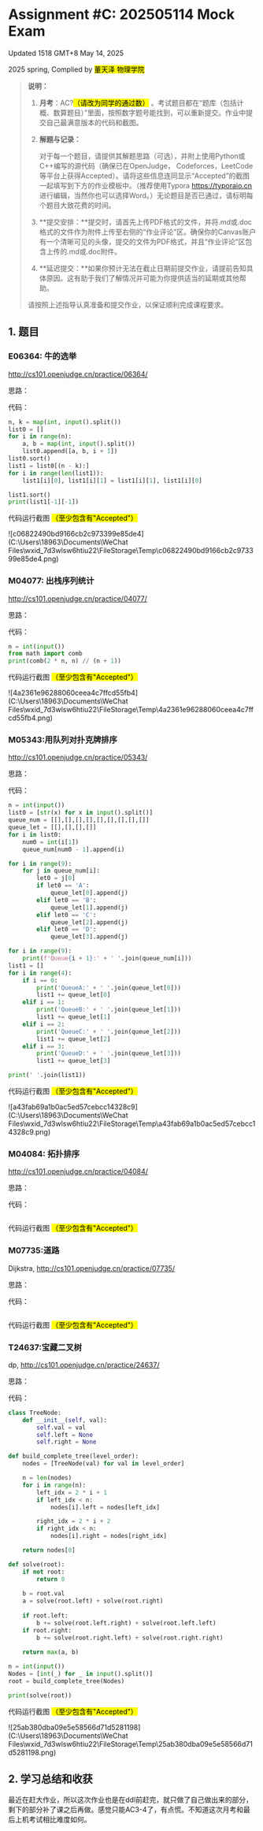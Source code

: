 # Assignment #C: 202505114 Mock Exam

Updated 1518 GMT+8 May 14, 2025

2025 spring, Complied by <mark>董天泽 物理学院</mark>



> **说明：**
>
> 1. **⽉考**：AC?<mark>（请改为同学的通过数）</mark> 。考试题⽬都在“题库（包括计概、数算题目）”⾥⾯，按照数字题号能找到，可以重新提交。作业中提交⾃⼰最满意版本的代码和截图。
>
> 2. **解题与记录：**
>
>    对于每一个题目，请提供其解题思路（可选），并附上使用Python或C++编写的源代码（确保已在OpenJudge， Codeforces，LeetCode等平台上获得Accepted）。请将这些信息连同显示“Accepted”的截图一起填写到下方的作业模板中。（推荐使用Typora https://typoraio.cn 进行编辑，当然你也可以选择Word。）无论题目是否已通过，请标明每个题目大致花费的时间。
>
> 3. **提交安排：**提交时，请首先上传PDF格式的文件，并将.md或.doc格式的文件作为附件上传至右侧的“作业评论”区。确保你的Canvas账户有一个清晰可见的头像，提交的文件为PDF格式，并且“作业评论”区包含上传的.md或.doc附件。
>
> 4. **延迟提交：**如果你预计无法在截止日期前提交作业，请提前告知具体原因。这有助于我们了解情况并可能为你提供适当的延期或其他帮助。 
>
> 请按照上述指导认真准备和提交作业，以保证顺利完成课程要求。



## 1. 题目

### E06364: 牛的选举

http://cs101.openjudge.cn/practice/06364/

思路：



代码：

```python
n, k = map(int, input().split())
list0 = []
for i in range(n):
    a, b = map(int, input().split())
    list0.append([a, b, i + 1])
list0.sort()
list1 = list0[(n - k):]
for i in range(len(list1)):
    list1[i][0], list1[i][1] = list1[i][1], list1[i][0]

list1.sort()
print(list1[-1][-1])

```



代码运行截图 <mark>（至少包含有"Accepted"）</mark>

![c06822490bd9166cb2c973399e85de4](C:\Users\18963\Documents\WeChat Files\wxid_7d3wlsw6htiu22\FileStorage\Temp\c06822490bd9166cb2c973399e85de4.png)



### M04077: 出栈序列统计

http://cs101.openjudge.cn/practice/04077/

思路：



代码：

```python
n = int(input())
from math import comb
print(comb(2 * n, n) // (n + 1))
```



代码运行截图 <mark>（至少包含有"Accepted"）</mark>

![4a2361e96288060ceea4c7ffcd55fb4](C:\Users\18963\Documents\WeChat Files\wxid_7d3wlsw6htiu22\FileStorage\Temp\4a2361e96288060ceea4c7ffcd55fb4.png)



### M05343:用队列对扑克牌排序

http://cs101.openjudge.cn/practice/05343/

思路：



代码：

```python
n = int(input())
list0 = [str(x) for x in input().split()]
queue_num = [[],[],[],[],[],[],[],[],[]]
queue_let = [[],[],[],[]]
for i in list0:
    num0 = int(i[1])
    queue_num[num0 - 1].append(i)

for i in range(9):
    for j in queue_num[i]:
        let0 = j[0]
        if let0 == 'A':
            queue_let[0].append(j)
        elif let0 == 'B':
            queue_let[1].append(j)
        elif let0 == 'C':
            queue_let[2].append(j)
        elif let0 == 'D':
            queue_let[3].append(j)

for i in range(9):
    print(f'Queue{i + 1}:' + ' '.join(queue_num[i]))
list1 = []
for i in range(4):
    if i == 0:
        print('QueueA:' + ' '.join(queue_let[0]))
        list1 += queue_let[0]
    elif i == 1:
        print('QueueB:' + ' '.join(queue_let[1]))
        list1 += queue_let[1]
    elif i == 2:
        print('QueueC:' + ' '.join(queue_let[2]))
        list1 += queue_let[2]
    elif i == 3:
        print('QueueD:' + ' '.join(queue_let[3]))
        list1 += queue_let[3]

print(' '.join(list1))
```



代码运行截图 <mark>（至少包含有"Accepted"）</mark>

![a43fab69a1b0ac5ed57cebcc14328c9](C:\Users\18963\Documents\WeChat Files\wxid_7d3wlsw6htiu22\FileStorage\Temp\a43fab69a1b0ac5ed57cebcc14328c9.png)



### M04084: 拓扑排序

http://cs101.openjudge.cn/practice/04084/

思路：



代码：

```python

```



代码运行截图 <mark>（至少包含有"Accepted"）</mark>





### M07735:道路

Dijkstra, http://cs101.openjudge.cn/practice/07735/

思路：



代码：

```python

```



代码运行截图 <mark>（至少包含有"Accepted"）</mark>





### T24637:宝藏二叉树

dp, http://cs101.openjudge.cn/practice/24637/

思路：



代码：

```python
class TreeNode:
    def __init__(self, val):
        self.val = val
        self.left = None
        self.right = None

def build_complete_tree(level_order):
    nodes = [TreeNode(val) for val in level_order]

    n = len(nodes)
    for i in range(n):
        left_idx = 2 * i + 1
        if left_idx < n:
            nodes[i].left = nodes[left_idx]

        right_idx = 2 * i + 2
        if right_idx < n:
            nodes[i].right = nodes[right_idx]

    return nodes[0]

def solve(root):
    if not root:
        return 0
    
    b = root.val
    a = solve(root.left) + solve(root.right)
    
    if root.left:
        b += solve(root.left.right) + solve(root.left.left)
    if root.right:
        b += solve(root.right.left) + solve(root.right.right)
    
    return max(a, b)

n = int(input())
Nodes = [int(_) for _ in input().split()]
root = build_complete_tree(Nodes)

print(solve(root))
```



代码运行截图 <mark>（至少包含有"Accepted"）</mark>

![25ab380dba09e5e58566d71d5281198](C:\Users\18963\Documents\WeChat Files\wxid_7d3wlsw6htiu22\FileStorage\Temp\25ab380dba09e5e58566d71d5281198.png)



## 2. 学习总结和收获

最近在赶大作业，所以这次作业也是在ddl前赶完，就只做了自己做出来的部分，剩下的部分补了课之后再做。感觉只能AC3-4了，有点慌。不知道这次月考和最后上机考试相比难度如何。











